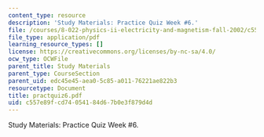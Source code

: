 ```yaml
---
content_type: resource
description: 'Study Materials: Practice Quiz Week #6.'
file: /courses/8-022-physics-ii-electricity-and-magnetism-fall-2002/c557e89fcd74054184d67b0e3f879d4d_practquiz6.pdf
file_type: application/pdf
learning_resource_types: []
license: https://creativecommons.org/licenses/by-nc-sa/4.0/
ocw_type: OCWFile
parent_title: Study Materials
parent_type: CourseSection
parent_uid: edc45e45-aea0-5c85-a011-76221ae822b3
resourcetype: Document
title: practquiz6.pdf
uid: c557e89f-cd74-0541-84d6-7b0e3f879d4d
---
```

Study Materials: Practice Quiz Week #6.